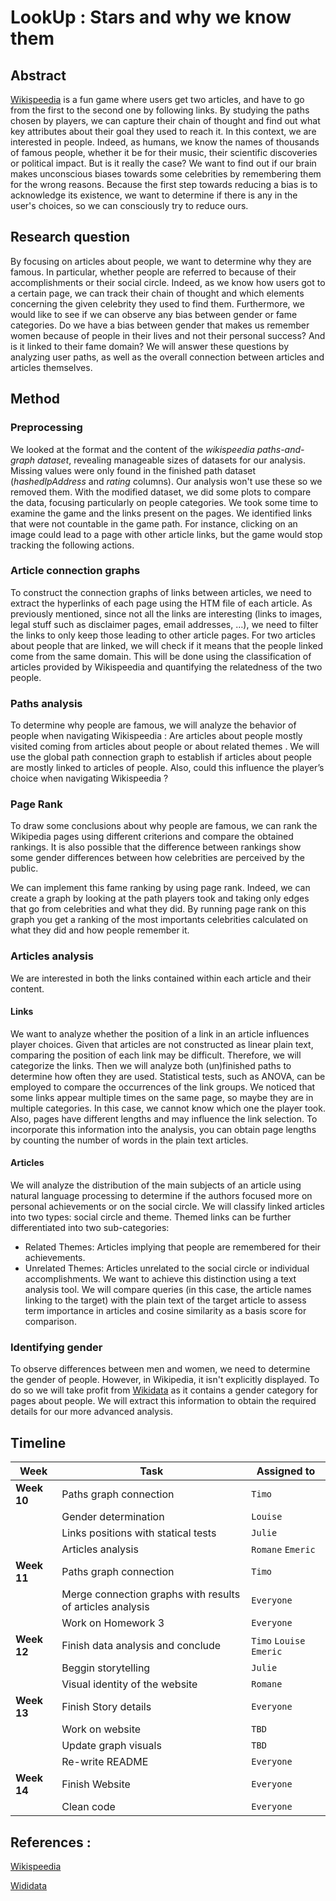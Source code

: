 # LookUp : Stars and why we know them

## Abstract
[Wikispeedia](https://snap.stanford.edu/data/wikispeedia.html) is a fun game where users get two articles, and have to go from the first to the second one by following links. By studying the paths chosen by players, we can capture their chain of thought and find out what key attributes about their goal they used to reach it. In this context, we are interested in people. Indeed, as humans, we know the names of thousands of famous people, whether it be for their music, their scientific discoveries or political impact. But is it really the case? We want to find out if our brain makes unconscious biases towards some celebrities by remembering them for the wrong reasons.
Because the first step towards reducing a bias is to acknowledge its existence, we want to determine if there is any in the user's choices, so we can consciously try to reduce ours.

## Research question
By focusing on articles about people, we want to determine why they are famous. In particular, whether people are referred to because of their accomplishments or their social circle. Indeed, as we know how users got to a certain page, we can track their chain of thought and which elements concerning the given celebrity they used to find them. Furthermore, we would like to see if we can observe any bias between gender or fame categories. Do we have a bias between gender that makes us remember women because of people in their lives and not their personal success? And is it linked to their fame domain?
We will answer these questions by analyzing user paths, as well as the overall connection between articles and articles themselves.

## Method
### Preprocessing
We looked at the format and the content of the _wikispeedia paths-and-graph dataset_, revealing manageable sizes of datasets for our analysis. Missing values were only found in the finished path dataset (_hashedIpAddress_ and _rating_ columns). Our analysis won't use these so we removed them. With the modified dataset, we did some plots to compare the data, focusing particularly on people categories.
We took some time to examine the game and the links present on the pages. We identified links that were not countable in the game path. For instance, clicking on an image could lead to a page with other article links, but the game would stop tracking the following actions.

### Article connection graphs
To construct the connection graphs of links between articles, we need to extract the hyperlinks of each page using the HTM file of each article. As previously mentioned, since not all the links are interesting (links to images, legal stuff such as disclaimer pages, email addresses, …), we need to filter the links to only keep those leading to other article pages. For  two articles about people that are linked, we will check if it means that the people linked come from the same domain. This will be done using the classification of articles provided by Wikispeedia and quantifying the relatedness of the two people.

### Paths analysis
To determine why people are famous, we will analyze the behavior of people when navigating Wikispeedia :
Are articles about people mostly visited coming from articles about people or about related themes .
We will use the global path connection graph to establish if articles about people are mostly linked to articles of people. Also, could this influence the player’s choice when navigating Wikispeedia ?

### Page Rank 
To draw some conclusions about why people are famous, we can rank the Wikipedia pages using different criterions and compare the obtained rankings. It is also possible that the difference between rankings show some gender differences between how celebrities are perceived by the public.

We can implement this fame ranking by using page rank. Indeed, we can create a graph by looking at the path players took and taking only edges that go from celebrities and what they did. By running page rank on this graph you get a ranking of the most importants celebrities calculated on what they did and how people remember it.

### Articles analysis
We are interested in both the links contained within each article and their content. 

#### Links
We want to analyze whether the position of a link in an article influences player choices. Given that articles are not constructed as linear plain text, comparing the position of each link may be difficult. Therefore, we will categorize the links. Then we will analyze both (un)finished paths to determine how often they are used. Statistical tests, such as ANOVA, can be employed to compare the occurrences of the link groups. We noticed that some links appear multiple times on the same page, so maybe they are in multiple categories. In this case, we cannot know which one the player took. Also, pages have different lengths and may influence the link selection. To incorporate this information into the analysis, you can obtain page lengths by counting the number of words in the plain text articles.

#### Articles
We will analyze the distribution of the main subjects of an article using natural language processing to determine if the authors focused more on personal achievements or on the social circle.
We will classify linked articles into two types: social circle and theme. Themed links can be further differentiated into two sub-categories:
- Related Themes: Articles implying that people are remembered for their achievements.
- Unrelated Themes: Articles unrelated to the social circle or individual accomplishments.
We want to achieve this distinction using a text analysis tool. We will compare queries (in this case, the article names linking to the target) with the plain text of the target article to assess term importance in articles and cosine similarity as a basis score for comparison.

### Identifying gender
To observe differences between men and women, we need to determine the gender of people. However, in Wikipedia, it isn't explicitly displayed. To do so we will take profit from [Wikidata](https://www.wikidata.org/wiki/Wikidata:Main_Page) as it contains a gender category for pages about people. We will extract this information to obtain the required details for our more advanced analysis.


## Timeline


| Week | Task | Assigned to |
| --- | --- | --- |
| **Week 10** | Paths graph connection | `Timo` |
|  | Gender determination | `Louise` |
|  | Links positions with statical tests | `Julie` |
|  | Articles analysis | `Romane` `Emeric`|
| **Week 11** | Paths graph connection | `Timo` |
|  | Merge connection graphs with results of articles analysis | `Everyone` |
|  | Work on Homework 3 | `Everyone` |
| **Week 12** | Finish data analysis and conclude | `Timo` `Louise` `Emeric` |
|  | Beggin storytelling | `Julie` | 
|  | Visual identity of the website | `Romane` |
| **Week 13** | Finish Story details | `Everyone` |
|  | Work on website | `TBD` | 
|  | Update graph visuals | `TBD` |
|  | Re-write README | `Everyone` |
| **Week 14** | Finish Website | `Everyone` |
|  | Clean code | `Everyone` |

## References : 

[Wikispeedia](https://snap.stanford.edu/data/wikispeedia.html)

[Wididata](https://www.wikidata.org/wiki/Wikidata:Main_Page)


